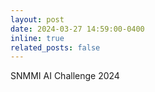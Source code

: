 ```yaml
---
layout: post
date: 2024-03-27 14:59:00-0400
inline: true
related_posts: false
---
```


SNMMI AI Challenge 2024
